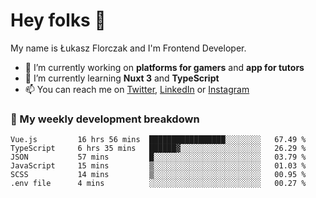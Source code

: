 # Hey folks 👋

My name is Łukasz Florczak and I'm Frontend Developer. 

- 🔭 I’m currently working on **platforms for gamers** and **app for tutors**
- 🌱 I’m currently learning **Nuxt 3** and **TypeScript**
- 📫 You can reach me on [Twitter](https://twitter.com/lukaszflorczak), [LinkedIn](https://pl.linkedin.com/in/lukasz-florczak) or [Instagram](https://instagram.com/lukaszflorczak)


### 🧮 My weekly development breakdown

<!--START_SECTION:waka-->

```text
Vue.js         16 hrs 56 mins  █████████████████░░░░░░░░   67.49 %
TypeScript     6 hrs 35 mins   ██████▓░░░░░░░░░░░░░░░░░░   26.29 %
JSON           57 mins         █░░░░░░░░░░░░░░░░░░░░░░░░   03.79 %
JavaScript     15 mins         ▒░░░░░░░░░░░░░░░░░░░░░░░░   01.03 %
SCSS           14 mins         ▒░░░░░░░░░░░░░░░░░░░░░░░░   00.95 %
.env file      4 mins          ░░░░░░░░░░░░░░░░░░░░░░░░░   00.27 %
```

<!--END_SECTION:waka-->

<!--
**lukaszflorczak/lukaszflorczak** is a ✨ _special_ ✨ repository because its `README.md` (this file) appears on your GitHub profile.

Here are some ideas to get you started:

- 🔭 I’m currently working on ...
- 🌱 I’m currently learning ...
- 👯 I’m looking to collaborate on ...
- 🤔 I’m looking for help with ...
- 💬 Ask me about ...
- 📫 How to reach me: ...
- 😄 Pronouns: ...
- ⚡ Fun fact: ...
-->
